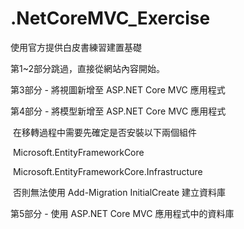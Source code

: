 # .NetCoreMVC_Exercise
使用官方提供白皮書練習建置基礎

第1~2部分跳過，直接從網站內容開始。

第3部分 - 將視圖新增至 ASP.NET Core MVC 應用程式

第4部分 - 將模型新增至 ASP.NET Core MVC 應用程式

​	在移轉過程中需要先確定是否安裝以下兩個組件

​	Microsoft.EntityFrameworkCore

​	Microsoft.EntityFrameworkCore.Infrastructure

​	否則無法使用 Add-Migration InitialCreate 建立資料庫

第5部分 - 使用 ASP.NET Core MVC 應用程式中的資料庫
